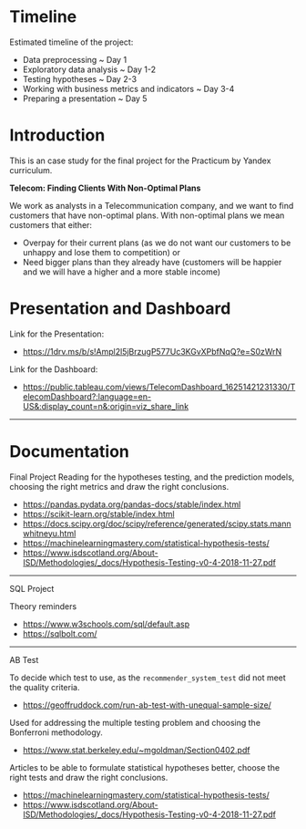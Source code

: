# Timeline
Estimated timeline of the project:

- Data preprocessing ~ Day 1
- Exploratory data analysis ~ Day 1-2
- Testing hypotheses ~ Day 2-3
- Working with business metrics and indicators ~ Day 3-4
- Preparing a presentation ~ Day 5

# Introduction

This is an case study for the final project for the Practicum by Yandex curriculum.

**Telecom: Finding Clients With Non-Optimal Plans**
 
We work as analysts in a Telecommunication company, and we want to find customers that have non-optimal plans. With non-optimal plans we mean customers that either:
- Overpay for their current plans (as we do not want our customers to be unhappy and lose them to competition) or
- Need bigger plans than they already have (customers will be happier and we will have a higher and a more stable income) 


# Presentation and Dashboard

Link for the Presentation:
- https://1drv.ms/b/s!Ampl2l5jBrzugP577Uc3KGvXPbfNqQ?e=S0zWrN

Link for the Dashboard:
- https://public.tableau.com/views/TelecomDashboard_16251421231330/TelecomDashboard?:language=en-US&:display_count=n&:origin=viz_share_link

--------------------------------------------------------------------------------------------------------------------------


# Documentation

Final Project
Reading for the hypotheses testing, and the prediction models, choosing the right metrics and draw the right conclusions.	
- https://pandas.pydata.org/pandas-docs/stable/index.html
- https://scikit-learn.org/stable/index.html
- https://docs.scipy.org/doc/scipy/reference/generated/scipy.stats.mannwhitneyu.html
- https://machinelearningmastery.com/statistical-hypothesis-tests/
- https://www.isdscotland.org/About-ISD/Methodologies/_docs/Hypothesis-Testing-v0-4-2018-11-27.pdf	
	
--------------------------
	
SQL Project

Theory reminders
- https://www.w3schools.com/sql/default.asp
- https://sqlbolt.com/

--------------------------
	
AB Test

To decide which test to use, as the `recommender_system_test` did not meet the quality criteria. 
- https://geoffruddock.com/run-ab-test-with-unequal-sample-size/
	
Used for addressing the multiple testing problem and choosing the Bonferroni methodology.
- https://www.stat.berkeley.edu/~mgoldman/Section0402.pdf
	
Articles to be able to formulate statistical hypotheses better, choose the right tests and draw the right conclusions.	
- https://machinelearningmastery.com/statistical-hypothesis-tests/
- https://www.isdscotland.org/About-ISD/Methodologies/_docs/Hypothesis-Testing-v0-4-2018-11-27.pdf